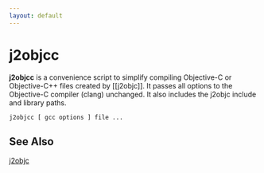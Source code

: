 ```yaml
---
layout: default
---
```


# j2objcc

**j2objcc** is a convenience script to simplify compiling Objective-C or Objective-C++ files created by [[j2objc]]. It passes all options to the Objective-C compiler (clang) unchanged. It also includes the j2objc include and library paths.

    j2objcc [ gcc options ] file ...

## See Also

[j2objc](j2objc.html)